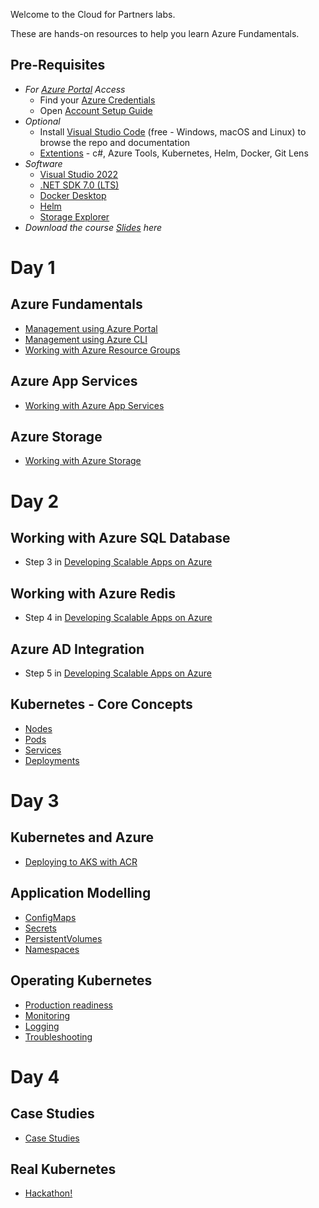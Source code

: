 Welcome to the Cloud for Partners labs.

These are hands-on resources to help you learn Azure Fundamentals.

## Pre-Requisites
- _For [Azure Portal](https://portal.azure.com) Access_
    - Find your [Azure Credentials](https://docs.google.com/spreadsheets/d/154uyiBn-v6GGdCuf3qvQ28maXLrY80CQMu3jFqCP684/edit?usp=sharing)
    - Open [Account Setup Guide](https://docs.google.com/document/d/1oJkt2yoh9kCQBzdKHfNGq_xTVzslvAxsk6G0YFbdM5s/edit?usp=sharing)
- _Optional_
    - Install [Visual Studio Code](https://code.visualstudio.com) (free - Windows, macOS and Linux) to browse the repo and documentation
    - [Extentions](https://code.visualstudio.com/docs/editor/extension-marketplace) - c#, Azure Tools, Kubernetes, Helm, Docker, Git Lens
- _Software_
    - [Visual Studio 2022](https://visualstudio.microsoft.com/vs/)
    - [.NET SDK 7.0 (LTS)](https://dotnet.microsoft.com/en-us/download)
    - [Docker Desktop](https://www.docker.com/products/docker-desktop)
    - [Helm](https://helm.sh/docs/intro/install/) 
    - [Storage Explorer](https://azure.microsoft.com/en-us/features/storage-explorer/)
- _Download the course [Slides](https://drive.google.com/drive/folders/1-Uw1UlYwSCWoQz62NmMZn93eYkVXf032?usp=sharing) here_


# Day 1

## Azure Fundamentals

- [Management using Azure Portal](labs/management/azureportal/README.md)
- [Management using Azure CLI](labs/management/azurecli/README.md)
- [Working with Azure Resource Groups](labs/resourcegroups/README.md)

## Azure App Services

- [Working with Azure App Services](labs/paas/README.md)

## Azure Storage
  
- [Working with Azure Storage](labs/storage/README.md)

# Day 2

## Working with Azure SQL Database
  
- Step 3 in [Developing Scalable Apps on Azure](labs/paas/README.md)

## Working with Azure Redis
  
- Step 4 in [Developing Scalable Apps on Azure](labs/paas/README.md)


## Azure AD Integration
- Step 5 in [Developing Scalable Apps on Azure](labs/paas/README.md)

## Kubernetes - Core Concepts

- [Nodes](labs/aks/nodes/README.md)
- [Pods](labs/aks/pods/README.md)
- [Services](labs/aks/services/README.md)
- [Deployments](labs/aks/deployments/README.md)


# Day 3
## Kubernetes and Azure
- [Deploying to AKS with ACR](https://github.com/Developing-Scalable-Apps-using-Azure/Core-Kubernetes)

## Application Modelling

- [ConfigMaps](labs/aks/configmaps/README.md)
- [Secrets](labs/aks/secrets/README.md)
- [PersistentVolumes](labs/aks/persistentvolumes/README.md)
- [Namespaces](labs/aks/namespaces/README.md)


## Operating Kubernetes

- [Production readiness](labs/aks/productionizing/README.md)
- [Monitoring](labs/aks/monitoring/README.md)
- [Logging](labs/aks/logging/README.md)
- [Troubleshooting](labs/aks/troubleshooting/)


# Day 4
## Case Studies
- [Case Studies](casestudies/README.md)

## Real Kubernetes

- [Hackathon!](hackathon/README.md)
